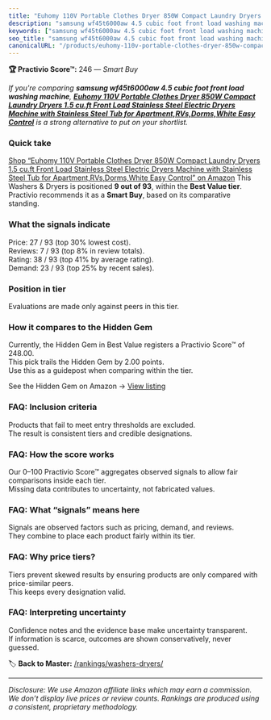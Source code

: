 ```yaml
---
title: "Euhomy 110V Portable Clothes Dryer 850W Compact Laundry Dryers 1.5 cu.ft Front Load Stainless Steel Electric Dryers Machine with Stainless Steel Tub for Apartment,RVs,Dorms,White Easy Control"
description: "samsung wf45t6000aw 4.5 cubic foot front load washing machine: Data-driven within Best Value ranking using the Practivio Score™. Positioned by quality, value,…"
keywords: ["samsung wf45t6000aw 4.5 cubic foot front load washing machine"]
seo_title: "samsung wf45t6000aw 4.5 cubic foot front load washing machine — Smart Buy Best Value (2025)"
canonicalURL: "/products/euhomy-110v-portable-clothes-dryer-850w-compact-laundry-dryers-15-cuft-front-load-stainless-steel-electric-dryers-machine-with-stainless-steel-tub-for-apartmentrvsdormswhite-easy-control-B0C84L96D2/"
---
```


**🏆 Practivio Score™:** 246 — _Smart Buy_


*If you're comparing **samsung wf45t6000aw 4.5 cubic foot front load washing machine**, **[Euhomy 110V Portable Clothes Dryer 850W Compact Laundry Dryers 1.5 cu.ft Front Load Stainless Steel Electric Dryers Machine with Stainless Steel Tub for Apartment,RVs,Dorms,White Easy Control](https://www.amazon.com/dp/B0C84L96D2?tag=practivio-20)** is a strong alternative to put on your shortlist.*
### Quick take
[Shop “Euhomy 110V Portable Clothes Dryer 850W Compact Laundry Dryers 1.5 cu.ft Front Load Stainless Steel Electric Dryers Machine with Stainless Steel Tub for Apartment,RVs,Dorms,White Easy Control” on Amazon](https://www.amazon.com/dp/B0C84L96D2?tag=practivio-20)
This Washers & Dryers is positioned **9 out of 93**, within the **Best Value tier**.  
Practivio recommends it as a **Smart Buy**, based on its comparative standing.

### What the signals indicate
Price: 27 / 93 (top 30% lowest cost).  
Reviews: 7 / 93 (top 8% in review totals).  
Rating: 38 / 93 (top 41% by average rating).  
Demand: 23 / 93 (top 25% by recent sales).

### Position in tier
Evaluations are made only against peers in this tier.

### How it compares to the Hidden Gem
Currently, the Hidden Gem in Best Value registers a Practivio Score™ of 248.00.  
This pick trails the Hidden Gem by 2.00 points.  
Use this as a guidepost when comparing within the tier.  

See the Hidden Gem on Amazon → [View listing](https://www.amazon.com/dp/B09YLKMHLH?tag=practivio-20)

### FAQ: Inclusion criteria
Products that fail to meet entry thresholds are excluded.  
The result is consistent tiers and credible designations.

### FAQ: How the score works
Our 0–100 Practivio Score™ aggregates observed signals to allow fair comparisons inside each tier.  
Missing data contributes to uncertainty, not fabricated values.

### FAQ: What “signals” means here
Signals are observed factors such as pricing, demand, and reviews.  
They combine to place each product fairly within its tier.

### FAQ: Why price tiers?
Tiers prevent skewed results by ensuring products are only compared with price-similar peers.  
This keeps every designation valid.

### FAQ: Interpreting uncertainty
Confidence notes and the evidence base make uncertainty transparent.  
If information is scarce, outcomes are shown conservatively, never guessed.


🏷️ **Back to Master:** [/rankings/washers-dryers/](/rankings/washers-dryers/)

---
_Disclosure: We use Amazon affiliate links which may earn a commission. We don’t display live prices or review counts. Rankings are produced using a consistent, proprietary methodology._
